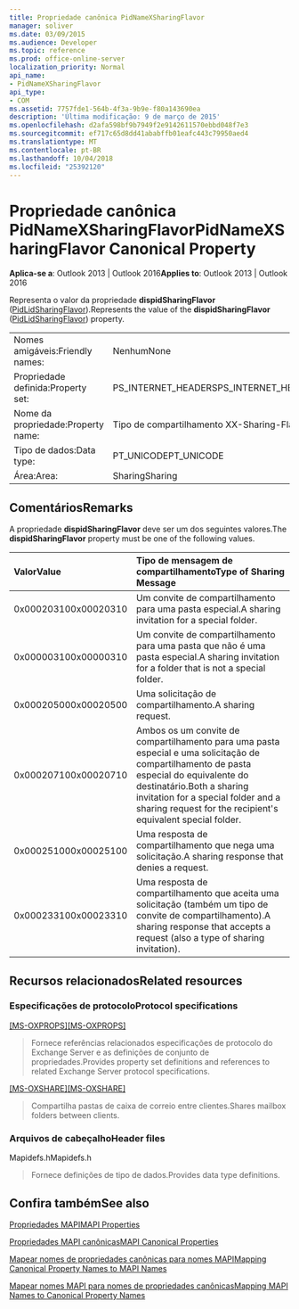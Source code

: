 ```yaml
---
title: Propriedade canônica PidNameXSharingFlavor
manager: soliver
ms.date: 03/09/2015
ms.audience: Developer
ms.topic: reference
ms.prod: office-online-server
localization_priority: Normal
api_name:
- PidNameXSharingFlavor
api_type:
- COM
ms.assetid: 7757fde1-564b-4f3a-9b9e-f80a143690ea
description: 'Última modificação: 9 de março de 2015'
ms.openlocfilehash: d2afa598bf9b7949f2e9142611570ebbd048f7e3
ms.sourcegitcommit: ef717c65d8dd41ababffb01eafc443c79950aed4
ms.translationtype: MT
ms.contentlocale: pt-BR
ms.lasthandoff: 10/04/2018
ms.locfileid: "25392120"
---
```

# <a name="pidnamexsharingflavor-canonical-property"></a><span data-ttu-id="3023e-103">Propriedade canônica PidNameXSharingFlavor</span><span class="sxs-lookup"><span data-stu-id="3023e-103">PidNameXSharingFlavor Canonical Property</span></span>

  
  
<span data-ttu-id="3023e-104">**Aplica-se a**: Outlook 2013 | Outlook 2016</span><span class="sxs-lookup"><span data-stu-id="3023e-104">**Applies to**: Outlook 2013 | Outlook 2016</span></span> 
  
<span data-ttu-id="3023e-105">Representa o valor da propriedade **dispidSharingFlavor** ([PidLidSharingFlavor](pidlidsharingflavor-canonical-property.md)).</span><span class="sxs-lookup"><span data-stu-id="3023e-105">Represents the value of the **dispidSharingFlavor** ([PidLidSharingFlavor](pidlidsharingflavor-canonical-property.md)) property.</span></span>
  
|||
|:-----|:-----|
|<span data-ttu-id="3023e-106">Nomes amigáveis:</span><span class="sxs-lookup"><span data-stu-id="3023e-106">Friendly names:</span></span>  <br/> |<span data-ttu-id="3023e-107">Nenhum</span><span class="sxs-lookup"><span data-stu-id="3023e-107">None</span></span>  <br/> |
|<span data-ttu-id="3023e-108">Propriedade definida:</span><span class="sxs-lookup"><span data-stu-id="3023e-108">Property set:</span></span>  <br/> |<span data-ttu-id="3023e-109">PS_INTERNET_HEADERS</span><span class="sxs-lookup"><span data-stu-id="3023e-109">PS_INTERNET_HEADERS</span></span>  <br/> |
|<span data-ttu-id="3023e-110">Nome da propriedade:</span><span class="sxs-lookup"><span data-stu-id="3023e-110">Property name:</span></span>  <br/> |<span data-ttu-id="3023e-111">Tipo de compartilhamento X</span><span class="sxs-lookup"><span data-stu-id="3023e-111">X-Sharing-Flavor</span></span>  <br/> |
|<span data-ttu-id="3023e-112">Tipo de dados:</span><span class="sxs-lookup"><span data-stu-id="3023e-112">Data type:</span></span>  <br/> |<span data-ttu-id="3023e-113">PT_UNICODE</span><span class="sxs-lookup"><span data-stu-id="3023e-113">PT_UNICODE</span></span>  <br/> |
|<span data-ttu-id="3023e-114">Área:</span><span class="sxs-lookup"><span data-stu-id="3023e-114">Area:</span></span>  <br/> |<span data-ttu-id="3023e-115">Sharing</span><span class="sxs-lookup"><span data-stu-id="3023e-115">Sharing</span></span>  <br/> |
   
## <a name="remarks"></a><span data-ttu-id="3023e-116">Comentários</span><span class="sxs-lookup"><span data-stu-id="3023e-116">Remarks</span></span>

<span data-ttu-id="3023e-117">A propriedade **dispidSharingFlavor** deve ser um dos seguintes valores.</span><span class="sxs-lookup"><span data-stu-id="3023e-117">The **dispidSharingFlavor** property must be one of the following values.</span></span> 
  
|<span data-ttu-id="3023e-118">**Valor**</span><span class="sxs-lookup"><span data-stu-id="3023e-118">**Value**</span></span>|<span data-ttu-id="3023e-119">**Tipo de mensagem de compartilhamento**</span><span class="sxs-lookup"><span data-stu-id="3023e-119">**Type of Sharing Message**</span></span>|
|:-----|:-----|
|<span data-ttu-id="3023e-120">0x00020310</span><span class="sxs-lookup"><span data-stu-id="3023e-120">0x00020310</span></span>  <br/> |<span data-ttu-id="3023e-121">Um convite de compartilhamento para uma pasta especial.</span><span class="sxs-lookup"><span data-stu-id="3023e-121">A sharing invitation for a special folder.</span></span>  <br/> |
|<span data-ttu-id="3023e-122">0x00000310</span><span class="sxs-lookup"><span data-stu-id="3023e-122">0x00000310</span></span>  <br/> |<span data-ttu-id="3023e-123">Um convite de compartilhamento para uma pasta que não é uma pasta especial.</span><span class="sxs-lookup"><span data-stu-id="3023e-123">A sharing invitation for a folder that is not a special folder.</span></span>  <br/> |
|<span data-ttu-id="3023e-124">0x00020500</span><span class="sxs-lookup"><span data-stu-id="3023e-124">0x00020500</span></span>  <br/> |<span data-ttu-id="3023e-125">Uma solicitação de compartilhamento.</span><span class="sxs-lookup"><span data-stu-id="3023e-125">A sharing request.</span></span>  <br/> |
|<span data-ttu-id="3023e-126">0x00020710</span><span class="sxs-lookup"><span data-stu-id="3023e-126">0x00020710</span></span>  <br/> |<span data-ttu-id="3023e-127">Ambos os um convite de compartilhamento para uma pasta especial e uma solicitação de compartilhamento de pasta especial do equivalente do destinatário.</span><span class="sxs-lookup"><span data-stu-id="3023e-127">Both a sharing invitation for a special folder and a sharing request for the recipient's equivalent special folder.</span></span>  <br/> |
|<span data-ttu-id="3023e-128">0x00025100</span><span class="sxs-lookup"><span data-stu-id="3023e-128">0x00025100</span></span>  <br/> |<span data-ttu-id="3023e-129">Uma resposta de compartilhamento que nega uma solicitação.</span><span class="sxs-lookup"><span data-stu-id="3023e-129">A sharing response that denies a request.</span></span>  <br/> |
|<span data-ttu-id="3023e-130">0x00023310</span><span class="sxs-lookup"><span data-stu-id="3023e-130">0x00023310</span></span>  <br/> |<span data-ttu-id="3023e-131">Uma resposta de compartilhamento que aceita uma solicitação (também um tipo de convite de compartilhamento).</span><span class="sxs-lookup"><span data-stu-id="3023e-131">A sharing response that accepts a request (also a type of sharing invitation).</span></span>  <br/> |
   
## <a name="related-resources"></a><span data-ttu-id="3023e-132">Recursos relacionados</span><span class="sxs-lookup"><span data-stu-id="3023e-132">Related resources</span></span>

### <a name="protocol-specifications"></a><span data-ttu-id="3023e-133">Especificações de protocolo</span><span class="sxs-lookup"><span data-stu-id="3023e-133">Protocol specifications</span></span>

<span data-ttu-id="3023e-134">[[MS-OXPROPS]](https://msdn.microsoft.com/library/f6ab1613-aefe-447d-a49c-18217230b148%28Office.15%29.aspx)</span><span class="sxs-lookup"><span data-stu-id="3023e-134">[[MS-OXPROPS]](https://msdn.microsoft.com/library/f6ab1613-aefe-447d-a49c-18217230b148%28Office.15%29.aspx)</span></span>
  
> <span data-ttu-id="3023e-135">Fornece referências relacionados especificações de protocolo do Exchange Server e as definições de conjunto de propriedades.</span><span class="sxs-lookup"><span data-stu-id="3023e-135">Provides property set definitions and references to related Exchange Server protocol specifications.</span></span>
    
<span data-ttu-id="3023e-136">[[MS-OXSHARE]](https://msdn.microsoft.com/library/e4e5bd27-d5e0-43f9-a6ea-550876724f3d%28Office.15%29.aspx)</span><span class="sxs-lookup"><span data-stu-id="3023e-136">[[MS-OXSHARE]](https://msdn.microsoft.com/library/e4e5bd27-d5e0-43f9-a6ea-550876724f3d%28Office.15%29.aspx)</span></span>
  
> <span data-ttu-id="3023e-137">Compartilha pastas de caixa de correio entre clientes.</span><span class="sxs-lookup"><span data-stu-id="3023e-137">Shares mailbox folders between clients.</span></span>
    
### <a name="header-files"></a><span data-ttu-id="3023e-138">Arquivos de cabeçalho</span><span class="sxs-lookup"><span data-stu-id="3023e-138">Header files</span></span>

<span data-ttu-id="3023e-139">Mapidefs.h</span><span class="sxs-lookup"><span data-stu-id="3023e-139">Mapidefs.h</span></span>
  
> <span data-ttu-id="3023e-140">Fornece definições de tipo de dados.</span><span class="sxs-lookup"><span data-stu-id="3023e-140">Provides data type definitions.</span></span>
    
## <a name="see-also"></a><span data-ttu-id="3023e-141">Confira também</span><span class="sxs-lookup"><span data-stu-id="3023e-141">See also</span></span>



[<span data-ttu-id="3023e-142">Propriedades MAPI</span><span class="sxs-lookup"><span data-stu-id="3023e-142">MAPI Properties</span></span>](mapi-properties.md)
  
[<span data-ttu-id="3023e-143">Propriedades MAPI canônicas</span><span class="sxs-lookup"><span data-stu-id="3023e-143">MAPI Canonical Properties</span></span>](mapi-canonical-properties.md)
  
[<span data-ttu-id="3023e-144">Mapear nomes de propriedades canônicas para nomes MAPI</span><span class="sxs-lookup"><span data-stu-id="3023e-144">Mapping Canonical Property Names to MAPI Names</span></span>](mapping-canonical-property-names-to-mapi-names.md)
  
[<span data-ttu-id="3023e-145">Mapear nomes MAPI para nomes de propriedades canônicas</span><span class="sxs-lookup"><span data-stu-id="3023e-145">Mapping MAPI Names to Canonical Property Names</span></span>](mapping-mapi-names-to-canonical-property-names.md)

